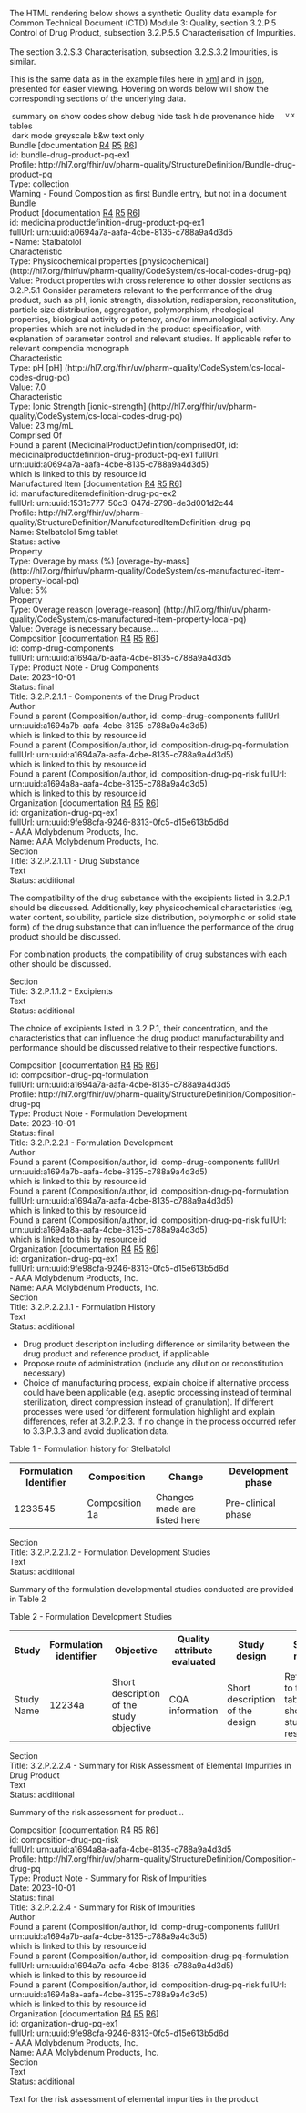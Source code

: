 The HTML rendering below shows a synthetic Quality data example for Common Technical Document (CTD) Module 3: Quality, section 3.2.P.5 Control of Drug Product, subsection 3.2.P.5.5 Characterisation of Impurities.<br/><br/>The section 3.2.S.3 Characterisation, subsection 3.2.S.3.2 Impurities, is similar.
<html>
<body>
<div class="divBody">
<p>
						This is the same data as in the example files here in <a href="Bundle-bundle-drug-product-pq-ex1.xml.html">xml</a> and in <a href="Bundle-bundle-drug-product-pq-ex1.json.html">json</a>, presented for easier viewing.
						Hovering on words below will show the corresponding sections of the underlying data.
					</p>
</div>
<div class="greyable">
<div class="controls remove"><span> </span><span class="button" onclick="toggleSummary(this)" title="summary view">summary on</span><span> </span><span class="button" onclick="toggleCodes(this)" title="details of code systems">show codes</span><span> </span><span class="button" onclick="toggleDebug(this)" title="extra technical info">show debug</span><span style="float:right; margin-right:3px;"><span class="buttonNoUnderlineHidden" onclick="toggleLowerControls(this)"><sup title="expand this"> v </sup></span><span class="buttonNoUnderline" onclick="toggleRemove(this)"><sup title="close this">x</sup></span></span><span> </span><span class="button" onclick="toggleRemoveTask(this)" title="details of tasks for changes">hide task</span><span> </span><span class="button" onclick="toggleRemoveProvenance(this)" title="details of provenance for changes">hide provenance</span><span> </span><span class="button" onclick="toggleRemoveTables(this)" title="tabular data">hide tables</span><br><span> </span><span class="button" onclick="toggleDarkMode(this)" title="darkened display">dark mode</span><span> </span><span class="button" onclick="toggleApplyGreyscale(this)" title="grey and white display">greyscale</span><span> </span><span class="button" onclick="toggleBlackAndWhite(this,false)" title="black and white display">b&amp;w</span><span> </span><span class="button" onclick="togglePlainMode(this);" title="plain text display">text only</span></div>
<div class="divBody">
<div style="position:relative" class="summaryUnit" ondblclick="summaryHandler(event)">
<div class="debugOffBorder">
<div class="bundleBorder">
<div class="debugOff">
<div class="bundle"><a class="plainLink"><span class="bold" title="Bundle (id: bundle-drug-product-pq-ex1)
Profile: http://hl7.org/fhir/uv/pharm-quality/StructureDefinition/Bundle-drug-product-pq 

<Bundle>
    <id value=&quot;bundle-drug-product-pq-ex1&quot;/>
    <meta>
        <profile value=&quot;http://hl7.org/fhir/uv/pharm-quality/StructureDefinition/Bundle-drug-product-pq&quot;/>
    </meta>
    <type value=&quot;collection&quot;/>
    <entry>
        <fullUrl value=&quot;urn:uuid:a1694a7b-aafa-4cbe-8135-c788a9a4d3d5&quot;/>
        <resource>
            <Composition>
                <id value=&quot;comp-drug-components&quot;/>
                <status value=&quot;final&quot;/>
                <type>
                    <text value=&quot;Product Note - Drug Components&quot;/>
                </type>
                <subject>
                    <reference value=&quot;MedicinalProductDefinition/medicinalproductdefinition-drug-product-pq-ex1&quot;/>
                </subject>
                <date value=&quot;2023-10-01&quot;/>
                <author>
                    <reference value=&quot;Organization/organization-drug-pq-ex1&quot;/>
                </author>
                <title value=&quot;3.2.P.2.1.1 - Components of the Drug Product&quot;/>
                <section>
                    <title value=&quot;3.2.P.2.1.1.1 - Drug Substance&quot;/>
                    <text>
                        <status value=&quot;additional&quot;/>
                        <div>
                            <p>The compatibility of the drug substance with the excipients listed in 3.2.P.1 should be discussed.
                                Additionally, key physicochemical characteristics (eg, water content, solubility, particle size
                                distribution, polymorphic or solid state form) of the drug substance that can influence the
                                performance of the drug product should be discussed.</p>
                            <p>For combination products, the compatibility of drug substances with each other should be
                                discussed.</p>
                        </div>
                    </text>
                </section>
                <section>
                    <title value=&quot;3.2.P.1.1.2 - Excipients&quot;/>
                    <text>
                        <status value=&quot;additional&quot;/>
                        <div>
                            <p>The choice of excipients listed in 3.2.P.1, their concentration, and the characteristics that can
                                influence the drug product manufacturability and performance should be discussed relative to
                                their respective functions.</p>
                        </div>
                    </text>
                </section>
            </Composition>
        </resource>
    </entry>
    <entry>
        <fullUrl value=&quot;urn:uuid:a1694a7a-aafa-4cbe-8135-c788a9a4d3d5&quot;/>
        <resource>
            <Composition>
                <id value=&quot;composition-drug-pq-formulation&quot;/>
                <meta>
                    <profile value=&quot;http://hl7.org/fhir/uv/pharm-quality/StructureDefinition/Composition-drug-pq&quot;/>
                </meta>
                <status value=&quot;final&quot;/>
                <type>
                    <text value=&quot;Product Note - Formulation Development&quot;/>
                </type>
                <subject>
                    <reference value=&quot;MedicinalProductDefinition/medicinalproductdefinition-drug-product-pq-ex1&quot;/>
                </subject>
                <date value=&quot;2023-10-01&quot;/>
                <author>
                    <reference value=&quot;Organization/organization-drug-pq-ex1&quot;/>
                </author>
                <title value=&quot;3.2.P.2.2.1 - Formulation Development&quot;/>
                <section>
                    <title value=&quot;3.2.P.2.2.1.1 - Formulation History&quot;/>
                    <text>
                        <status value=&quot;additional&quot;/>
                        <div>
                            <ul>
                                <li>Drug product description including difference or similarity between the drug product and reference product, if applicable</li>
                                <li>Propose route of administration (include any dilution or reconstitution necessary)</li>
                                <li>Choice of manufacturing process, explain choice if alternative process could have been applicable (e.g. aseptic processing instead of terminal sterilization, direct compression instead of granulation). If different processes were used for different formulation highlight and explain differences, refer at 3.2.P.2.3. If no change in the process occurred refer to 3.3.P.3.3 and avoid duplication data.</li>
                            </ul>
                            <p>Table 1 - Formulation history for Stelbatolol</p>
                            <table>
                                <tr>
                                    <th>Formulation Identifier</th>
                                    <th>Composition</th>
                                    <th>Change</th>
                                    <th>Development phase</th>
                                </tr>
                                <tr>
                                    <td>1233545</td>
                                    <td>Composition 1a</td>
                                    <td>Changes made are listed here</td>
                                    <td>Pre-clinical phase</td>
                                </tr>
                            </table>
                        </div>
                    </text>
                </section>
                <section>
                    <title value=&quot;3.2.P.2.2.1.2 - Formulation Development Studies&quot;/>
                    <text>
                        <status value=&quot;additional&quot;/>
                        <div>
                            <p>Summary of the formulation developmental studies conducted are provided in Table 2</p>
                            <p>Table 2 - Formulation Development Studies</p>
                            <table>
                                <tr>
                                    <th>Study</th>
                                    <th>Formulation identifier </th>
                                    <th>Objective</th>
                                    <th>Quality attribute evaluated</th>
                                    <th>Study design</th>
                                    <th>Study result</th>
                                </tr>
                                <tr>
                                    <td>Study Name</td>
                                    <td>12234a</td>
                                    <td>Short description of the study objective</td>
                                    <td>CQA information</td>
                                    <td>Short description of the design</td>
                                    <td>Reference to the table showing study results</td>
                                </tr>
                            </table>
                        </div>
                    </text>
                </section>
                <section>
                    <title value=&quot;3.2.P.2.2.4 - Summary for Risk Assessment of Elemental Impurities in Drug Product&quot;/>
                    <text>
                        <status value=&quot;additional&quot;/>
                        <div>
                            <p>Summary of the risk assessment for product...</p>
                        </div>
                    </text>
                </section>
            </Composition>
        </resource>
    </entry>
    <entry>
        <fullUrl value=&quot;urn:uuid:a1694a8a-aafa-4cbe-8135-c788a9a4d3d5&quot;/>
        <resource>
            <Composition>
                <id value=&quot;composition-drug-pq-risk&quot;/>
                <meta>
                    <profile value=&quot;http://hl7.org/fhir/uv/pharm-quality/StructureDefinition/Composition-drug-pq&quot;/>
                </meta>
                <status value=&quot;final&quot;/>
                <type>
                    <text value=&quot;Product Note - Summary for Risk of Impurities&quot;/>
                </type>
                <subject>
                    <reference value=&quot;MedicinalProductDefinition/medicinalproductdefinition-drug-product-pq-ex1&quot;/>
                </subject>
                <date value=&quot;2023-10-01&quot;/>
                <author>
                    <reference value=&quot;Organization/organization-drug-pq-ex1&quot;/>
                </author>
                <title value=&quot;3.2.P.2.2.4 - Summary for Risk of Impurities&quot;/>
                <section>
                    <text>
                        <status value=&quot;additional&quot;/>
                        <div>
                            <p>Text for the risk assessment of elemental impurities in the product</p>
                        </div>
                    </text>
                </section>
            </Composition>
        </resource>
    </entry>
    <!-- MedicinalProductDefinition - the main resource in any product scenario -->
    <entry>
        <fullUrl value=&quot;urn:uuid:a0694a7a-aafa-4cbe-8135-c788a9a4d3d5&quot;/>
        <resource>
            <!-- Section 1.1 - DP Identification -->
            <MedicinalProductDefinition>
                <id value=&quot;medicinalproductdefinition-drug-product-pq-ex1&quot;/>
                <comprisedOf>
                    <reference value=&quot;ManufacturedItemDefinition/manufactureditemdefinition-drug-pq-ex2&quot;/>
                </comprisedOf>
                <name>
                    <productName value=&quot;Stalbatolol&quot;/>
                </name>
                <characteristic>
                    <type>
                        <coding>
                            <system value=&quot;http://hl7.org/fhir/uv/pharm-quality/CodeSystem/cs-local-codes-drug-pq&quot;/>
                            <code value=&quot;physicochemical&quot;/>
                            <display value=&quot;Physicochemical properties&quot;/>
                        </coding>
                    </type>
                    <valueCodeableConcept>
                        <text value=&quot;Product properties with cross reference to other dossier sections as 3.2.P.5.1 Consider parameters relevant to the performance of the drug product, such as pH, ionic strength, dissolution, redispersion, reconstitution, particle size distribution, aggregation, polymorphism, rheological properties, biological activity or potency, and/or immunological activity. Any properties which are not included in the product specification, with explanation of parameter control and relevant studies. If applicable refer to relevant compendia monograph&quot;/>
                    </valueCodeableConcept>
                </characteristic>
                <characteristic>
                    <type>
                        <coding>
                            <system value=&quot;http://hl7.org/fhir/uv/pharm-quality/CodeSystem/cs-local-codes-drug-pq&quot;/>
                            <code value=&quot;pH&quot;/>
                            <display value=&quot;pH&quot;/>
                        </coding>
                    </type>
                    <valueQuantity>
                        <value value=&quot;7.0&quot;/>
                    </valueQuantity>
                </characteristic>
                <characteristic>
                    <type>
                        <coding>
                            <system value=&quot;http://hl7.org/fhir/uv/pharm-quality/CodeSystem/cs-local-codes-drug-pq&quot;/>
                            <code value=&quot;ionic-strength&quot;/>
                            <display value=&quot;Ionic Strength&quot;/>
                        </coding>
                    </type>
                    <valueQuantity>
                        <value value=&quot;23&quot;/>
                        <unit value=&quot;mg/mL&quot;/>
                    </valueQuantity>
                </characteristic>
            </MedicinalProductDefinition>
        </resource>
    </entry>
    <entry>
        <fullUrl value=&quot;urn:uuid:1531c777-50c3-047d-2798-de3d001d2c44&quot;/>
        <resource>
            <ManufacturedItemDefinition>
                <id value=&quot;manufactureditemdefinition-drug-pq-ex2&quot;/>
                <meta>
                    <profile value=&quot;http://hl7.org/fhir/uv/pharm-quality/StructureDefinition/ManufacturedItemDefinition-drug-pq&quot;/>
                </meta>
                <status value=&quot;active&quot;/>
                <name value=&quot;Stelbatolol 5mg tablet&quot;/>
                <manufacturedDoseForm>
                    <extension url=&quot;http://hl7.org/fhir/StructureDefinition/data-absent-reason&quot;>
                        <valueCode value=&quot;unsupported&quot;/>
                    </extension>
                </manufacturedDoseForm>
                <property>
                    <type>
                        <coding>
                            <system value=&quot;http://hl7.org/fhir/uv/pharm-quality/CodeSystem/cs-manufactured-item-property-local-pq&quot;/>
                            <code value=&quot;overage-by-mass&quot;/>
                            <display value=&quot;Overage by mass (%)&quot;/>
                        </coding>
                    </type>
                    <valueQuantity>
                        <value value=&quot;5&quot;/>
                        <unit value=&quot;%&quot;/>
                    </valueQuantity>
                </property>
                <!-- this and the above could also be extensions -->
                <property>
                    <type>
                        <coding>
                            <system value=&quot;http://hl7.org/fhir/uv/pharm-quality/CodeSystem/cs-manufactured-item-property-local-pq&quot;/>
                            <code value=&quot;overage-reason&quot;/>
                            <display value=&quot;Overage reason&quot;/>
                        </coding>
                    </type>
                    <valueCodeableConcept>
                        <text value=&quot;Overage is necessary because...&quot;/>
                    </valueCodeableConcept>
                </property>
            </ManufacturedItemDefinition>
        </resource>
    </entry>
    <entry>
        <fullUrl value=&quot;urn:uuid:9fe98cfa-9246-8313-0fc5-d15e613b5d6d&quot;/>
        <resource>
            <Organization>
                <id value=&quot;organization-drug-pq-ex1&quot;/>
                <name value=&quot;AAA Molybdenum Products, Inc.&quot;/>
            </Organization>
        </resource>
    </entry>" id="Bundle-bundle-drug-product-pq-ex1">Bundle</span></a><span class="debugOff"> [documentation <a target="_blank" href="http://hl7.org/fhir/R4/bundle.html#tt-uml">R4</a> <a target="_blank" href="http://hl7.org/fhir/bundle.html#tt-uml">R5</a> <a target="_blank" href="http://build.fhir.org/bundle.html#tt-uml">R6</a>]</span><div class="debugOff">id: bundle-drug-product-pq-ex1</div>
<div class="debugOff"></div>
<div class="debugOff"><span title="
<Bundle>
    <meta>
        <profile value=&quot;http://hl7.org/fhir/uv/pharm-quality/StructureDefinition/Bundle-drug-product-pq&quot;>">Profile: </span><span>http://hl7.org/fhir/uv/pharm-quality/StructureDefinition/Bundle-drug-product-pq</span></div>
<div><span title="
<Bundle>
    ...
    <type value=&quot;collection&quot;>">Type: </span><span><span>collection</span></span></div><span class="bundle">Warning - Found Composition as first Bundle entry, but not in a document Bundle</span></div>
</div>
<div>
<div ondblclick="summaryHandler(event)" class="indent mpd summaryUnit"><a class="plainLink"><span class="bold" title="MedicinalProductDefinition (id: medicinalproductdefinition-drug-product-pq-ex1)(fullUrl: urn:uuid:a0694a7a-aafa-4cbe-8135-c788a9a4d3d5)

<Bundle>
    <entry>
        <resource>
            <MedicinalProductDefinition>
                <id value=&quot;medicinalproductdefinition-drug-product-pq-ex1&quot;/>
                <comprisedOf>
                    <reference value=&quot;ManufacturedItemDefinition/manufactureditemdefinition-drug-pq-ex2&quot;/>
                </comprisedOf>
                <name>
                    <productName value=&quot;Stalbatolol&quot;/>
                </name>
                <characteristic>
                    <type>
                        <coding>
                            <system value=&quot;http://hl7.org/fhir/uv/pharm-quality/CodeSystem/cs-local-codes-drug-pq&quot;/>
                            <code value=&quot;physicochemical&quot;/>
                            <display value=&quot;Physicochemical properties&quot;/>
                        </coding>
                    </type>
                    <valueCodeableConcept>
                        <text value=&quot;Product properties with cross reference to other dossier sections as 3.2.P.5.1 Consider parameters relevant to the performance of the drug product, such as pH, ionic strength, dissolution, redispersion, reconstitution, particle size distribution, aggregation, polymorphism, rheological properties, biological activity or potency, and/or immunological activity. Any properties which are not included in the product specification, with explanation of parameter control and relevant studies. If applicable refer to relevant compendia monograph&quot;/>
                    </valueCodeableConcept>
                </characteristic>
                <characteristic>
                    <type>
                        <coding>
                            <system value=&quot;http://hl7.org/fhir/uv/pharm-quality/CodeSystem/cs-local-codes-drug-pq&quot;/>
                            <code value=&quot;pH&quot;/>
                            <display value=&quot;pH&quot;/>
                        </coding>
                    </type>
                    <valueQuantity>
                        <value value=&quot;7.0&quot;/>
                    </valueQuantity>
                </characteristic>
                <characteristic>
                    <type>
                        <coding>
                            <system value=&quot;http://hl7.org/fhir/uv/pharm-quality/CodeSystem/cs-local-codes-drug-pq&quot;/>
                            <code value=&quot;ionic-strength&quot;/>
                            <display value=&quot;Ionic Strength&quot;/>
                        </coding>
                    </type>
                    <valueQuantity>
                        <value value=&quot;23&quot;/>
                        <unit value=&quot;mg/mL&quot;/>
                    </valueQuantity>
                </characteristic>" id="MedicinalProductDefinition-medicinalproductdefinition-drug-product-pq-ex1">Product</span></a><span class="summaryHiddenOff"><span class="debugOff"> [documentation <a target="_blank" href="http://hl7.org/fhir/R4/medicinalproductdefinition.html#tt-uml">R4</a> <a target="_blank" href="http://hl7.org/fhir/medicinalproductdefinition.html#tt-uml">R5</a> <a target="_blank" href="http://build.fhir.org/medicinalproductdefinition.html#tt-uml">R6</a>]</span><div class="debugOff">id: medicinalproductdefinition-drug-product-pq-ex1</div>
<div class="debugOff"> fullUrl: urn:uuid:a0694a7a-aafa-4cbe-8135-c788a9a4d3d5</div></span><div class="summaryHiddenOff"></div><span class="summaryShowsOff"><b> - </b></span><span title="
<Bundle>
    <entry>
        <resource>
            <MedicinalProductDefinition>
                ...
                <name>
                    <productName value=&quot;Stalbatolol&quot;/>" class="bold"><span class="summaryHiddenOff">Name: </span><span>Stalbatolol</span></span><div class="summaryHiddenOff"></div>
<div class="summaryHiddenOff">
<div class="summaryHiddenOff">
<div class="indent mpdl2"><span title="
<Bundle>
    <entry>
        <resource>
            <MedicinalProductDefinition>
                ...
                <characteristic>
                    <type>
                        <coding>
                            <system value=&quot;http://hl7.org/fhir/uv/pharm-quality/CodeSystem/cs-local-codes-drug-pq&quot;/>
                            <code value=&quot;physicochemical&quot;/>
                            <display value=&quot;Physicochemical properties&quot;/>
                        </coding>
                    </type>
                    <valueCodeableConcept>
                        <text value=&quot;Product properties with cross reference to other dossier sections as 3.2.P.5.1 Consider parameters relevant to the performance of the drug product, such as pH, ionic strength, dissolution, redispersion, reconstitution, particle size distribution, aggregation, polymorphism, rheological properties, biological activity or potency, and/or immunological activity. Any properties which are not included in the product specification, with explanation of parameter control and relevant studies. If applicable refer to relevant compendia monograph&quot;/>
                    </valueCodeableConcept>">Characteristic</span><div><span title="
<Bundle>
    <entry>
        <resource>
            <MedicinalProductDefinition>
                <characteristic>
                    <type>
                        <coding>
                            <system value=&quot;http://hl7.org/fhir/uv/pharm-quality/CodeSystem/cs-local-codes-drug-pq&quot;/>
                            <code value=&quot;physicochemical&quot;/>
                            <display value=&quot;Physicochemical properties&quot;/>
                        </coding>">Type: <span title="
<Bundle>
    <entry>
        <resource>
            <MedicinalProductDefinition>
                <characteristic>
                    <type>
                        <coding>
                            <system value=&quot;http://hl7.org/fhir/uv/pharm-quality/CodeSystem/cs-local-codes-drug-pq&quot;/>
                            <code value=&quot;physicochemical&quot;/>
                            <display value=&quot;Physicochemical properties&quot;/>">Physicochemical properties<span class="greyOff"> [physicochemical]</span><span class="greyOff"> (http://hl7.org/fhir/uv/pharm-quality/CodeSystem/cs-local-codes-drug-pq)</span></span></span></div>
<div><span title="
<Bundle>
    <entry>
        <resource>
            <MedicinalProductDefinition>
                <characteristic>
                    ...
                    <valueCodeableConcept>
                        <text value=&quot;Product properties with cross reference to other dossier sections as 3.2.P.5.1 Consider parameters relevant to the performance of the drug product, such as pH, ionic strength, dissolution, redispersion, reconstitution, particle size distribution, aggregation, polymorphism, rheological properties, biological activity or potency, and/or immunological activity. Any properties which are not included in the product specification, with explanation of parameter control and relevant studies. If applicable refer to relevant compendia monograph&quot;/>">Value: <span style="white-space:normal;">Product properties with cross reference to other dossier sections as 3.2.P.5.1 Consider parameters relevant to the performance of the drug product, such as pH, ionic strength, dissolution, redispersion, reconstitution, particle size distribution, aggregation, polymorphism, rheological properties, biological activity or potency, and/or immunological activity. Any properties which are not included in the product specification, with explanation of parameter control and relevant studies. If applicable refer to relevant compendia monograph</span></span></div>
</div>
</div>
<div class="summaryHiddenOff">
<div class="indent mpdl2"><span title="
<Bundle>
    <entry>
        <resource>
            <MedicinalProductDefinition>
                ...
                <characteristic>
                    <type>
                        <coding>
                            <system value=&quot;http://hl7.org/fhir/uv/pharm-quality/CodeSystem/cs-local-codes-drug-pq&quot;/>
                            <code value=&quot;pH&quot;/>
                            <display value=&quot;pH&quot;/>
                        </coding>
                    </type>
                    <valueQuantity>
                        <value value=&quot;7.0&quot;/>
                    </valueQuantity>">Characteristic</span><div><span title="
<Bundle>
    <entry>
        <resource>
            <MedicinalProductDefinition>
                <characteristic>
                    <type>
                        <coding>
                            <system value=&quot;http://hl7.org/fhir/uv/pharm-quality/CodeSystem/cs-local-codes-drug-pq&quot;/>
                            <code value=&quot;pH&quot;/>
                            <display value=&quot;pH&quot;/>
                        </coding>">Type: <span title="
<Bundle>
    <entry>
        <resource>
            <MedicinalProductDefinition>
                <characteristic>
                    <type>
                        <coding>
                            <system value=&quot;http://hl7.org/fhir/uv/pharm-quality/CodeSystem/cs-local-codes-drug-pq&quot;/>
                            <code value=&quot;pH&quot;/>
                            <display value=&quot;pH&quot;/>">pH<span class="greyOff"> [pH]</span><span class="greyOff"> (http://hl7.org/fhir/uv/pharm-quality/CodeSystem/cs-local-codes-drug-pq)</span></span></span></div>
<div><span title="
<Bundle>
    <entry>
        <resource>
            <MedicinalProductDefinition>
                <characteristic>
                    ...
                    <valueQuantity>
                        <value value=&quot;7.0&quot;/>">Value: <span title="
<Bundle>
    <entry>
        <resource>
            <MedicinalProductDefinition>
                <characteristic>
                    ...
                    <valueQuantity>
                        <value value=&quot;7.0&quot;/>">7.0</span></span></div>
</div>
</div>
<div class="summaryHiddenOff">
<div class="indent mpdl2"><span title="
<Bundle>
    <entry>
        <resource>
            <MedicinalProductDefinition>
                ...
                <characteristic>
                    <type>
                        <coding>
                            <system value=&quot;http://hl7.org/fhir/uv/pharm-quality/CodeSystem/cs-local-codes-drug-pq&quot;/>
                            <code value=&quot;ionic-strength&quot;/>
                            <display value=&quot;Ionic Strength&quot;/>
                        </coding>
                    </type>
                    <valueQuantity>
                        <value value=&quot;23&quot;/>
                        <unit value=&quot;mg/mL&quot;/>
                    </valueQuantity>">Characteristic</span><div><span title="
<Bundle>
    <entry>
        <resource>
            <MedicinalProductDefinition>
                <characteristic>
                    <type>
                        <coding>
                            <system value=&quot;http://hl7.org/fhir/uv/pharm-quality/CodeSystem/cs-local-codes-drug-pq&quot;/>
                            <code value=&quot;ionic-strength&quot;/>
                            <display value=&quot;Ionic Strength&quot;/>
                        </coding>">Type: <span title="
<Bundle>
    <entry>
        <resource>
            <MedicinalProductDefinition>
                <characteristic>
                    <type>
                        <coding>
                            <system value=&quot;http://hl7.org/fhir/uv/pharm-quality/CodeSystem/cs-local-codes-drug-pq&quot;/>
                            <code value=&quot;ionic-strength&quot;/>
                            <display value=&quot;Ionic Strength&quot;/>">Ionic Strength<span class="greyOff"> [ionic-strength]</span><span class="greyOff"> (http://hl7.org/fhir/uv/pharm-quality/CodeSystem/cs-local-codes-drug-pq)</span></span></span></div>
<div><span title="
<Bundle>
    <entry>
        <resource>
            <MedicinalProductDefinition>
                <characteristic>
                    ...
                    <valueQuantity>
                        <value value=&quot;23&quot;/>
                        <unit value=&quot;mg/mL&quot;/>">Value: <span title="
<Bundle>
    <entry>
        <resource>
            <MedicinalProductDefinition>
                <characteristic>
                    ...
                    <valueQuantity>
                        <value value=&quot;23&quot;/>
                        <unit value=&quot;mg/mL&quot;/>">23 mg/mL</span></span></div>
</div>
</div>
</div>
<div class="summaryHiddenOff"></div>
<div class="indent mpdl2"><span title="
<Bundle>
    <entry>
        <resource>
            <MedicinalProductDefinition>
                ...
                <comprisedOf>
                    <reference value=&quot;ManufacturedItemDefinition/manufactureditemdefinition-drug-pq-ex2&quot;/>">Comprised Of</span><div class="indent man summaryUnit" ondblclick="summaryHandler(event)"><div class="debugOff"><span>Found a parent (MedicinalProductDefinition/comprisedOf, id: medicinalproductdefinition-drug-product-pq-ex1 fullUrl: urn:uuid:a0694a7a-aafa-4cbe-8135-c788a9a4d3d5)<br>which is linked to this by resource.id</span></div><a class="plainLink"><span class="bold" title="ManufacturedItemDefinition (id: manufactureditemdefinition-drug-pq-ex2)(fullUrl: urn:uuid:1531c777-50c3-047d-2798-de3d001d2c44)
Profile: http://hl7.org/fhir/uv/pharm-quality/StructureDefinition/ManufacturedItemDefinition-drug-pq 

<Bundle>
    <entry>
        <resource>
            <ManufacturedItemDefinition>
                <id value=&quot;manufactureditemdefinition-drug-pq-ex2&quot;/>
                <meta>
                    <profile value=&quot;http://hl7.org/fhir/uv/pharm-quality/StructureDefinition/ManufacturedItemDefinition-drug-pq&quot;/>
                </meta>
                <status value=&quot;active&quot;/>
                <name value=&quot;Stelbatolol 5mg tablet&quot;/>
                <manufacturedDoseForm>
                    <extension url=&quot;http://hl7.org/fhir/StructureDefinition/data-absent-reason&quot;>
                        <valueCode value=&quot;unsupported&quot;/>
                    </extension>
                </manufacturedDoseForm>
                <property>
                    <type>
                        <coding>
                            <system value=&quot;http://hl7.org/fhir/uv/pharm-quality/CodeSystem/cs-manufactured-item-property-local-pq&quot;/>
                            <code value=&quot;overage-by-mass&quot;/>
                            <display value=&quot;Overage by mass (%)&quot;/>
                        </coding>
                    </type>
                    <valueQuantity>
                        <value value=&quot;5&quot;/>
                        <unit value=&quot;%&quot;/>
                    </valueQuantity>
                </property>
                <!-- this and the above could also be extensions -->
                <property>
                    <type>
                        <coding>
                            <system value=&quot;http://hl7.org/fhir/uv/pharm-quality/CodeSystem/cs-manufactured-item-property-local-pq&quot;/>
                            <code value=&quot;overage-reason&quot;/>
                            <display value=&quot;Overage reason&quot;/>
                        </coding>
                    </type>
                    <valueCodeableConcept>
                        <text value=&quot;Overage is necessary because...&quot;/>
                    </valueCodeableConcept>
                </property>" id="ManufacturedItemDefinition-manufactureditemdefinition-drug-pq-ex2">Manufactured Item</span></a><span class="debugOff"> [documentation <a target="_blank" href="http://hl7.org/fhir/R4/manufactureditemdefinition.html#tt-uml">R4</a> <a target="_blank" href="http://hl7.org/fhir/manufactureditemdefinition.html#tt-uml">R5</a> <a target="_blank" href="http://build.fhir.org/manufactureditemdefinition.html#tt-uml">R6</a>]</span><div class="debugOff">id: manufactureditemdefinition-drug-pq-ex2</div><div class="debugOff"> fullUrl: urn:uuid:1531c777-50c3-047d-2798-de3d001d2c44</div><div class="debugOff"></div><div class="debugOff"><span title="
<Bundle>
    <entry>
        <resource>
            <ManufacturedItemDefinition>
                <meta>
                    <profile value=&quot;http://hl7.org/fhir/uv/pharm-quality/StructureDefinition/ManufacturedItemDefinition-drug-pq&quot;>">Profile: </span><span>http://hl7.org/fhir/uv/pharm-quality/StructureDefinition/ManufacturedItemDefinition-drug-pq</span></div><span class="summaryShowsOff"></span><div><span title="
<Bundle>
    <entry>
        <resource>
            <ManufacturedItemDefinition>
                ...
                <name value=&quot;Stelbatolol 5mg tablet&quot;>">Name: </span><span>Stelbatolol 5mg tablet</span></div><div class="summaryHiddenOff"><div class="debugOff"><span title="
<Bundle>
    <entry>
        <resource>
            <ManufacturedItemDefinition>
                ...
                <status value=&quot;active&quot;>">Status: </span><span>active</span></div><div class="summaryHiddenOff"><div class="indent manl2"><span title="
<Bundle>
    <entry>
        <resource>
            <ManufacturedItemDefinition>
                ...
                <property>
                    <type>
                        <coding>
                            <system value=&quot;http://hl7.org/fhir/uv/pharm-quality/CodeSystem/cs-manufactured-item-property-local-pq&quot;/>
                            <code value=&quot;overage-by-mass&quot;/>
                            <display value=&quot;Overage by mass (%)&quot;/>
                        </coding>
                    </type>
                    <valueQuantity>
                        <value value=&quot;5&quot;/>
                        <unit value=&quot;%&quot;/>
                    </valueQuantity>">Property</span><div><span title="
<Bundle>
    <entry>
        <resource>
            <ManufacturedItemDefinition>
                <property>
                    <type>
                        <coding>
                            <system value=&quot;http://hl7.org/fhir/uv/pharm-quality/CodeSystem/cs-manufactured-item-property-local-pq&quot;/>
                            <code value=&quot;overage-by-mass&quot;/>
                            <display value=&quot;Overage by mass (%)&quot;/>
                        </coding>">Type: <span title="
<Bundle>
    <entry>
        <resource>
            <ManufacturedItemDefinition>
                <property>
                    <type>
                        <coding>
                            <system value=&quot;http://hl7.org/fhir/uv/pharm-quality/CodeSystem/cs-manufactured-item-property-local-pq&quot;/>
                            <code value=&quot;overage-by-mass&quot;/>
                            <display value=&quot;Overage by mass (%)&quot;/>">Overage by mass (%)<span class="greyOff"> [overage-by-mass]</span><span class="greyOff"> (http://hl7.org/fhir/uv/pharm-quality/CodeSystem/cs-manufactured-item-property-local-pq)</span></span></span></div><div><span title="
<Bundle>
    <entry>
        <resource>
            <ManufacturedItemDefinition>
                <property>
                    ...
                    <valueQuantity>
                        <value value=&quot;5&quot;/>
                        <unit value=&quot;%&quot;/>">Value: <span title="
<Bundle>
    <entry>
        <resource>
            <ManufacturedItemDefinition>
                <property>
                    ...
                    <valueQuantity>
                        <value value=&quot;5&quot;/>
                        <unit value=&quot;%&quot;/>">5%</span></span></div></div></div><div class="summaryHiddenOff"><div class="indent manl2"><span title="
<Bundle>
    <entry>
        <resource>
            <ManufacturedItemDefinition>
                ...
                <property>
                    <type>
                        <coding>
                            <system value=&quot;http://hl7.org/fhir/uv/pharm-quality/CodeSystem/cs-manufactured-item-property-local-pq&quot;/>
                            <code value=&quot;overage-reason&quot;/>
                            <display value=&quot;Overage reason&quot;/>
                        </coding>
                    </type>
                    <valueCodeableConcept>
                        <text value=&quot;Overage is necessary because...&quot;/>
                    </valueCodeableConcept>">Property</span><div><span title="
<Bundle>
    <entry>
        <resource>
            <ManufacturedItemDefinition>
                <property>
                    <type>
                        <coding>
                            <system value=&quot;http://hl7.org/fhir/uv/pharm-quality/CodeSystem/cs-manufactured-item-property-local-pq&quot;/>
                            <code value=&quot;overage-reason&quot;/>
                            <display value=&quot;Overage reason&quot;/>
                        </coding>">Type: <span title="
<Bundle>
    <entry>
        <resource>
            <ManufacturedItemDefinition>
                <property>
                    <type>
                        <coding>
                            <system value=&quot;http://hl7.org/fhir/uv/pharm-quality/CodeSystem/cs-manufactured-item-property-local-pq&quot;/>
                            <code value=&quot;overage-reason&quot;/>
                            <display value=&quot;Overage reason&quot;/>">Overage reason<span class="greyOff"> [overage-reason]</span><span class="greyOff"> (http://hl7.org/fhir/uv/pharm-quality/CodeSystem/cs-manufactured-item-property-local-pq)</span></span></span></div><div><span title="
<Bundle>
    <entry>
        <resource>
            <ManufacturedItemDefinition>
                <property>
                    ...
                    <valueCodeableConcept>
                        <text value=&quot;Overage is necessary because...&quot;/>">Value: <span style="white-space:normal;">Overage is necessary because...</span></span></div></div></div></div></div>
</div>
<div class="summaryHiddenOff"></div>
<div class="indent comp summaryUnit" ondblclick="summaryHandler(event)"><a class="plainLink"><span class="bold" title="Composition (id: comp-drug-components)(fullUrl: urn:uuid:a1694a7b-aafa-4cbe-8135-c788a9a4d3d5)

<Bundle>
    <entry>
        <resource>
            <Composition>
                <id value=&quot;comp-drug-components&quot;/>
                <status value=&quot;final&quot;/>
                <type>
                    <text value=&quot;Product Note - Drug Components&quot;/>
                </type>
                <subject>
                    <reference value=&quot;MedicinalProductDefinition/medicinalproductdefinition-drug-product-pq-ex1&quot;/>
                </subject>
                <date value=&quot;2023-10-01&quot;/>
                <author>
                    <reference value=&quot;Organization/organization-drug-pq-ex1&quot;/>
                </author>
                <title value=&quot;3.2.P.2.1.1 - Components of the Drug Product&quot;/>
                <section>
                    <title value=&quot;3.2.P.2.1.1.1 - Drug Substance&quot;/>
                    <text>
                        <status value=&quot;additional&quot;/>
                        <div>
                            <p>The compatibility of the drug substance with the excipients listed in 3.2.P.1 should be discussed.
                                Additionally, key physicochemical characteristics (eg, water content, solubility, particle size
                                distribution, polymorphic or solid state form) of the drug substance that can influence the
                                performance of the drug product should be discussed.</p>
                            <p>For combination products, the compatibility of drug substances with each other should be
                                discussed.</p>
                        </div>
                    </text>
                </section>
                <section>
                    <title value=&quot;3.2.P.1.1.2 - Excipients&quot;/>
                    <text>
                        <status value=&quot;additional&quot;/>
                        <div>
                            <p>The choice of excipients listed in 3.2.P.1, their concentration, and the characteristics that can
                                influence the drug product manufacturability and performance should be discussed relative to
                                their respective functions.</p>
                        </div>
                    </text>
                </section>" id="Composition-comp-drug-components">Composition</span></a><span class="debugOff"> [documentation <a target="_blank" href="http://hl7.org/fhir/R4/composition.html#tt-uml">R4</a> <a target="_blank" href="http://hl7.org/fhir/composition.html#tt-uml">R5</a> <a target="_blank" href="http://build.fhir.org/composition.html#tt-uml">R6</a>]</span><div class="debugOff">id: comp-drug-components</div>
<div class="debugOff"> fullUrl: urn:uuid:a1694a7b-aafa-4cbe-8135-c788a9a4d3d5</div>
<div><span title="
<Bundle>
    <entry>
        <resource>
            <Composition>
                ...
                <type>
                    <text value=&quot;Product Note - Drug Components&quot;/>">Type: </span><span style="white-space:normal;">Product Note - Drug Components</span></div>
<div class="summaryHiddenOff">
<div><span title="
<Bundle>
    <entry>
        <resource>
            <Composition>
                ...
                <date value=&quot;2023-10-01&quot;>">Date: </span><span title="
<Bundle>
    <entry>
        <resource>
            <Composition>
                ...
                <date value=&quot;2023-10-01&quot;>">2023-10-01</span></div>
<div><span title="
<Bundle>
    <entry>
        <resource>
            <Composition>
                ...
                <status value=&quot;final&quot;>">Status: </span><span>final</span></div>
</div>
<div><span title="
<Bundle>
    <entry>
        <resource>
            <Composition>
                ...
                <title value=&quot;3.2.P.2.1.1 - Components of the Drug Product&quot;>">Title: </span><span>3.2.P.2.1.1 - Components of the Drug Product</span></div>
<div class="indent compl2 summaryUnit"><span title="
<Bundle>
    <entry>
        <resource>
            <Composition>
                ...
                <author>
                    <reference value=&quot;Organization/organization-drug-pq-ex1&quot;/>">Author</span><div class="indent org summaryUnit" ondblclick="summaryHandler(event)"><div class="debugOff"><span>Found a parent (Composition/author, id: comp-drug-components fullUrl: urn:uuid:a1694a7b-aafa-4cbe-8135-c788a9a4d3d5)<br>which is linked to this by resource.id</span></div><div class="debugOff"><span>Found a parent (Composition/author, id: composition-drug-pq-formulation fullUrl: urn:uuid:a1694a7a-aafa-4cbe-8135-c788a9a4d3d5)<br>which is linked to this by resource.id</span></div><div class="debugOff"><span>Found a parent (Composition/author, id: composition-drug-pq-risk fullUrl: urn:uuid:a1694a8a-aafa-4cbe-8135-c788a9a4d3d5)<br>which is linked to this by resource.id</span></div><a class="plainLink"><span class="bold" title="Organization (id: organization-drug-pq-ex1)(fullUrl: urn:uuid:9fe98cfa-9246-8313-0fc5-d15e613b5d6d)

<Bundle>
    <entry>
        <resource>
            <Organization>
                <id value=&quot;organization-drug-pq-ex1&quot;/>
                <name value=&quot;AAA Molybdenum Products, Inc.&quot;/>" id="Organization-organization-drug-pq-ex1">Organization</span></a><span class="debugOff"> [documentation <a target="_blank" href="http://hl7.org/fhir/R4/organization.html#tt-uml">R4</a> <a target="_blank" href="http://hl7.org/fhir/organization.html#tt-uml">R5</a> <a target="_blank" href="http://build.fhir.org/organization.html#tt-uml">R6</a>]</span><div class="debugOff">id: organization-drug-pq-ex1</div><div class="debugOff"> fullUrl: urn:uuid:9fe98cfa-9246-8313-0fc5-d15e613b5d6d</div><span class="summaryShowsOff"> - AAA Molybdenum Products, Inc.</span><div class="summaryHiddenOff"></div><div class="summaryHiddenOff"><div><span title="
<Bundle>
    <entry>
        <resource>
            <Organization>
                ...
                <name value=&quot;AAA Molybdenum Products, Inc.&quot;>">Name: </span><span>AAA Molybdenum Products, Inc.</span></div></div></div>
</div>
<div class="indent compl2"><span title="
<Bundle>
    <entry>
        <resource>
            <Composition>
                ...
                <section>
                    <title value=&quot;3.2.P.2.1.1.1 - Drug Substance&quot;/>
                    <text>
                        <status value=&quot;additional&quot;/>
                        <div>
                            <p>The compatibility of the drug substance with the excipients listed in 3.2.P.1 should be discussed.
                                Additionally, key physicochemical characteristics (eg, water content, solubility, particle size
                                distribution, polymorphic or solid state form) of the drug substance that can influence the
                                performance of the drug product should be discussed.</p>
                            <p>For combination products, the compatibility of drug substances with each other should be
                                discussed.</p>
                        </div>
                    </text>" id="urn:uuid:a1694a7b-aafa-4cbe-8135-c788a9a4d3d5">Section</span><div><span title="
<Bundle>
    <entry>
        <resource>
            <Composition>
                <section>
                    <title value=&quot;3.2.P.2.1.1.1 - Drug Substance&quot;>">Title: </span><span>3.2.P.2.1.1.1 - Drug Substance</span></div>
<div class="summaryHiddenOff">
<div class="indent compText"><span title="
<Bundle>
    <entry>
        <resource>
            <Composition>
                <section>
                    ...
                    <text>
                        <status value=&quot;additional&quot;/>
                        <div>
                            <p>The compatibility of the drug substance with the excipients listed in 3.2.P.1 should be discussed.
                                Additionally, key physicochemical characteristics (eg, water content, solubility, particle size
                                distribution, polymorphic or solid state form) of the drug substance that can influence the
                                performance of the drug product should be discussed.</p>
                            <p>For combination products, the compatibility of drug substances with each other should be
                                discussed.</p>
                        </div>" id="urn:uuid:a1694a7b-aafa-4cbe-8135-c788a9a4d3d5">Text</span><div><span title="
<Bundle>
    <entry>
        <resource>
            <Composition>
                <section>
                    <text>
                        <status value=&quot;additional&quot;>">Status: </span><span>additional</span></div>
<div class="indent compText" title="
                            <p>The compatibility of the drug substance with the excipients listed in 3.2.P.1 should be discussed.
                                Additionally, key physicochemical characteristics (eg, water content, solubility, particle size
                                distribution, polymorphic or solid state form) of the drug substance that can influence the
                                performance of the drug product should be discussed.</p>
                            <p>For combination products, the compatibility of drug substances with each other should be
                                discussed.</p>">
<div xmlns="http://www.w3.org/1999/xhtml">
<p>The compatibility of the drug substance with the excipients listed in 3.2.P.1 should be discussed.
                                Additionally, key physicochemical characteristics (eg, water content, solubility, particle size
                                distribution, polymorphic or solid state form) of the drug substance that can influence the
                                performance of the drug product should be discussed.</p>
<p>For combination products, the compatibility of drug substances with each other should be
                                discussed.</p>
</div>
</div>
</div>
</div>
</div>
<div class="indent compl2"><span title="
<Bundle>
    <entry>
        <resource>
            <Composition>
                ...
                <section>
                    <title value=&quot;3.2.P.1.1.2 - Excipients&quot;/>
                    <text>
                        <status value=&quot;additional&quot;/>
                        <div>
                            <p>The choice of excipients listed in 3.2.P.1, their concentration, and the characteristics that can
                                influence the drug product manufacturability and performance should be discussed relative to
                                their respective functions.</p>
                        </div>
                    </text>" id="urn:uuid:a1694a7b-aafa-4cbe-8135-c788a9a4d3d5">Section</span><div><span title="
<Bundle>
    <entry>
        <resource>
            <Composition>
                <section>
                    <title value=&quot;3.2.P.1.1.2 - Excipients&quot;>">Title: </span><span>3.2.P.1.1.2 - Excipients</span></div>
<div class="summaryHiddenOff">
<div class="indent compText"><span title="
<Bundle>
    <entry>
        <resource>
            <Composition>
                <section>
                    ...
                    <text>
                        <status value=&quot;additional&quot;/>
                        <div>
                            <p>The choice of excipients listed in 3.2.P.1, their concentration, and the characteristics that can
                                influence the drug product manufacturability and performance should be discussed relative to
                                their respective functions.</p>
                        </div>" id="urn:uuid:a1694a7b-aafa-4cbe-8135-c788a9a4d3d5">Text</span><div><span title="
<Bundle>
    <entry>
        <resource>
            <Composition>
                <section>
                    <text>
                        <status value=&quot;additional&quot;>">Status: </span><span>additional</span></div>
<div class="indent compText" title="
                            <p>The choice of excipients listed in 3.2.P.1, their concentration, and the characteristics that can
                                influence the drug product manufacturability and performance should be discussed relative to
                                their respective functions.</p>">
<div xmlns="http://www.w3.org/1999/xhtml">
<p>The choice of excipients listed in 3.2.P.1, their concentration, and the characteristics that can
                                influence the drug product manufacturability and performance should be discussed relative to
                                their respective functions.</p>
</div>
</div>
</div>
</div>
</div>
</div>
<div class="indent comp summaryUnit" ondblclick="summaryHandler(event)"><a class="plainLink"><span class="bold" title="Composition (id: composition-drug-pq-formulation)(fullUrl: urn:uuid:a1694a7a-aafa-4cbe-8135-c788a9a4d3d5)
Profile: http://hl7.org/fhir/uv/pharm-quality/StructureDefinition/Composition-drug-pq 

<Bundle>
    <entry>
        <resource>
            <Composition>
                <id value=&quot;composition-drug-pq-formulation&quot;/>
                <meta>
                    <profile value=&quot;http://hl7.org/fhir/uv/pharm-quality/StructureDefinition/Composition-drug-pq&quot;/>
                </meta>
                <status value=&quot;final&quot;/>
                <type>
                    <text value=&quot;Product Note - Formulation Development&quot;/>
                </type>
                <subject>
                    <reference value=&quot;MedicinalProductDefinition/medicinalproductdefinition-drug-product-pq-ex1&quot;/>
                </subject>
                <date value=&quot;2023-10-01&quot;/>
                <author>
                    <reference value=&quot;Organization/organization-drug-pq-ex1&quot;/>
                </author>
                <title value=&quot;3.2.P.2.2.1 - Formulation Development&quot;/>
                <section>
                    <title value=&quot;3.2.P.2.2.1.1 - Formulation History&quot;/>
                    <text>
                        <status value=&quot;additional&quot;/>
                        <div>
                            <ul>
                                <li>Drug product description including difference or similarity between the drug product and reference product, if applicable</li>
                                <li>Propose route of administration (include any dilution or reconstitution necessary)</li>
                                <li>Choice of manufacturing process, explain choice if alternative process could have been applicable (e.g. aseptic processing instead of terminal sterilization, direct compression instead of granulation). If different processes were used for different formulation highlight and explain differences, refer at 3.2.P.2.3. If no change in the process occurred refer to 3.3.P.3.3 and avoid duplication data.</li>
                            </ul>
                            <p>Table 1 - Formulation history for Stelbatolol</p>
                            <table>
                                <tr>
                                    <th>Formulation Identifier</th>
                                    <th>Composition</th>
                                    <th>Change</th>
                                    <th>Development phase</th>
                                </tr>
                                <tr>
                                    <td>1233545</td>
                                    <td>Composition 1a</td>
                                    <td>Changes made are listed here</td>
                                    <td>Pre-clinical phase</td>
                                </tr>
                            </table>
                        </div>
                    </text>
                </section>
                <section>
                    <title value=&quot;3.2.P.2.2.1.2 - Formulation Development Studies&quot;/>
                    <text>
                        <status value=&quot;additional&quot;/>
                        <div>
                            <p>Summary of the formulation developmental studies conducted are provided in Table 2</p>
                            <p>Table 2 - Formulation Development Studies</p>
                            <table>
                                <tr>
                                    <th>Study</th>
                                    <th>Formulation identifier </th>
                                    <th>Objective</th>
                                    <th>Quality attribute evaluated</th>
                                    <th>Study design</th>
                                    <th>Study result</th>
                                </tr>
                                <tr>
                                    <td>Study Name</td>
                                    <td>12234a</td>
                                    <td>Short description of the study objective</td>
                                    <td>CQA information</td>
                                    <td>Short description of the design</td>
                                    <td>Reference to the table showing study results</td>
                                </tr>
                            </table>
                        </div>
                    </text>
                </section>
                <section>
                    <title value=&quot;3.2.P.2.2.4 - Summary for Risk Assessment of Elemental Impurities in Drug Product&quot;/>
                    <text>
                        <status value=&quot;additional&quot;/>
                        <div>
                            <p>Summary of the risk assessment for product...</p>
                        </div>
                    </text>
                </section>" id="Composition-composition-drug-pq-formulation">Composition</span></a><span class="debugOff"> [documentation <a target="_blank" href="http://hl7.org/fhir/R4/composition.html#tt-uml">R4</a> <a target="_blank" href="http://hl7.org/fhir/composition.html#tt-uml">R5</a> <a target="_blank" href="http://build.fhir.org/composition.html#tt-uml">R6</a>]</span><div class="debugOff">id: composition-drug-pq-formulation</div>
<div class="debugOff"> fullUrl: urn:uuid:a1694a7a-aafa-4cbe-8135-c788a9a4d3d5</div>
<div class="debugOff"></div>
<div class="debugOff"><span title="
<Bundle>
    <entry>
        <resource>
            <Composition>
                <meta>
                    <profile value=&quot;http://hl7.org/fhir/uv/pharm-quality/StructureDefinition/Composition-drug-pq&quot;>">Profile: </span><span>http://hl7.org/fhir/uv/pharm-quality/StructureDefinition/Composition-drug-pq</span></div>
<div><span title="
<Bundle>
    <entry>
        <resource>
            <Composition>
                ...
                <type>
                    <text value=&quot;Product Note - Formulation Development&quot;/>">Type: </span><span style="white-space:normal;">Product Note - Formulation Development</span></div>
<div class="summaryHiddenOff">
<div><span title="
<Bundle>
    <entry>
        <resource>
            <Composition>
                ...
                <date value=&quot;2023-10-01&quot;>">Date: </span><span title="
<Bundle>
    <entry>
        <resource>
            <Composition>
                ...
                <date value=&quot;2023-10-01&quot;>">2023-10-01</span></div>
<div><span title="
<Bundle>
    <entry>
        <resource>
            <Composition>
                ...
                <status value=&quot;final&quot;>">Status: </span><span>final</span></div>
</div>
<div><span title="
<Bundle>
    <entry>
        <resource>
            <Composition>
                ...
                <title value=&quot;3.2.P.2.2.1 - Formulation Development&quot;>">Title: </span><span>3.2.P.2.2.1 - Formulation Development</span></div>
<div class="indent compl2 summaryUnit"><span title="
<Bundle>
    <entry>
        <resource>
            <Composition>
                ...
                <author>
                    <reference value=&quot;Organization/organization-drug-pq-ex1&quot;/>">Author</span><div class="indent org summaryUnit" ondblclick="summaryHandler(event)"><div class="debugOff"><span>Found a parent (Composition/author, id: comp-drug-components fullUrl: urn:uuid:a1694a7b-aafa-4cbe-8135-c788a9a4d3d5)<br>which is linked to this by resource.id</span></div><div class="debugOff"><span>Found a parent (Composition/author, id: composition-drug-pq-formulation fullUrl: urn:uuid:a1694a7a-aafa-4cbe-8135-c788a9a4d3d5)<br>which is linked to this by resource.id</span></div><div class="debugOff"><span>Found a parent (Composition/author, id: composition-drug-pq-risk fullUrl: urn:uuid:a1694a8a-aafa-4cbe-8135-c788a9a4d3d5)<br>which is linked to this by resource.id</span></div><a class="plainLink"><span class="bold" title="Organization (id: organization-drug-pq-ex1)(fullUrl: urn:uuid:9fe98cfa-9246-8313-0fc5-d15e613b5d6d)

<Bundle>
    <entry>
        <resource>
            <Organization>
                <id value=&quot;organization-drug-pq-ex1&quot;/>
                <name value=&quot;AAA Molybdenum Products, Inc.&quot;/>" id="Organization-organization-drug-pq-ex1">Organization</span></a><span class="debugOff"> [documentation <a target="_blank" href="http://hl7.org/fhir/R4/organization.html#tt-uml">R4</a> <a target="_blank" href="http://hl7.org/fhir/organization.html#tt-uml">R5</a> <a target="_blank" href="http://build.fhir.org/organization.html#tt-uml">R6</a>]</span><div class="debugOff">id: organization-drug-pq-ex1</div><div class="debugOff"> fullUrl: urn:uuid:9fe98cfa-9246-8313-0fc5-d15e613b5d6d</div><span class="summaryShowsOff"> - AAA Molybdenum Products, Inc.</span><div class="summaryHiddenOff"></div><div class="summaryHiddenOff"><div><span title="
<Bundle>
    <entry>
        <resource>
            <Organization>
                ...
                <name value=&quot;AAA Molybdenum Products, Inc.&quot;>">Name: </span><span>AAA Molybdenum Products, Inc.</span></div></div></div>
</div>
<div class="indent compl2"><span title="
<Bundle>
    <entry>
        <resource>
            <Composition>
                ...
                <section>
                    <title value=&quot;3.2.P.2.2.1.1 - Formulation History&quot;/>
                    <text>
                        <status value=&quot;additional&quot;/>
                        <div>
                            <ul>
                                <li>Drug product description including difference or similarity between the drug product and reference product, if applicable</li>
                                <li>Propose route of administration (include any dilution or reconstitution necessary)</li>
                                <li>Choice of manufacturing process, explain choice if alternative process could have been applicable (e.g. aseptic processing instead of terminal sterilization, direct compression instead of granulation). If different processes were used for different formulation highlight and explain differences, refer at 3.2.P.2.3. If no change in the process occurred refer to 3.3.P.3.3 and avoid duplication data.</li>
                            </ul>
                            <p>Table 1 - Formulation history for Stelbatolol</p>
                            <table>
                                <tr>
                                    <th>Formulation Identifier</th>
                                    <th>Composition</th>
                                    <th>Change</th>
                                    <th>Development phase</th>
                                </tr>
                                <tr>
                                    <td>1233545</td>
                                    <td>Composition 1a</td>
                                    <td>Changes made are listed here</td>
                                    <td>Pre-clinical phase</td>
                                </tr>
                            </table>
                        </div>
                    </text>" id="urn:uuid:a1694a7a-aafa-4cbe-8135-c788a9a4d3d5">Section</span><div><span title="
<Bundle>
    <entry>
        <resource>
            <Composition>
                <section>
                    <title value=&quot;3.2.P.2.2.1.1 - Formulation History&quot;>">Title: </span><span>3.2.P.2.2.1.1 - Formulation History</span></div>
<div class="summaryHiddenOff">
<div class="indent compText"><span title="
<Bundle>
    <entry>
        <resource>
            <Composition>
                <section>
                    ...
                    <text>
                        <status value=&quot;additional&quot;/>
                        <div>
                            <ul>
                                <li>Drug product description including difference or similarity between the drug product and reference product, if applicable</li>
                                <li>Propose route of administration (include any dilution or reconstitution necessary)</li>
                                <li>Choice of manufacturing process, explain choice if alternative process could have been applicable (e.g. aseptic processing instead of terminal sterilization, direct compression instead of granulation). If different processes were used for different formulation highlight and explain differences, refer at 3.2.P.2.3. If no change in the process occurred refer to 3.3.P.3.3 and avoid duplication data.</li>
                            </ul>
                            <p>Table 1 - Formulation history for Stelbatolol</p>
                            <table>
                                <tr>
                                    <th>Formulation Identifier</th>
                                    <th>Composition</th>
                                    <th>Change</th>
                                    <th>Development phase</th>
                                </tr>
                                <tr>
                                    <td>1233545</td>
                                    <td>Composition 1a</td>
                                    <td>Changes made are listed here</td>
                                    <td>Pre-clinical phase</td>
                                </tr>
                            </table>
                        </div>" id="urn:uuid:a1694a7a-aafa-4cbe-8135-c788a9a4d3d5">Text</span><div><span title="
<Bundle>
    <entry>
        <resource>
            <Composition>
                <section>
                    <text>
                        <status value=&quot;additional&quot;>">Status: </span><span>additional</span></div>
<div class="indent compText" title="
                            <ul>
                                <li>Drug product description including difference or similarity between the drug product and reference product, if applicable</li>
                                <li>Propose route of administration (include any dilution or reconstitution necessary)</li>
                                <li>Choice of manufacturing process, explain choice if alternative process could have been applicable (e.g. aseptic processing instead of terminal sterilization, direct compression instead of granulation). If different processes were used for different formulation highlight and explain differences, refer at 3.2.P.2.3. If no change in the process occurred refer to 3.3.P.3.3 and avoid duplication data.</li>
                            </ul>
                            <p>Table 1 - Formulation history for Stelbatolol</p>
                            <table>
                                <tr>
                                    <th>Formulation Identifier</th>
                                    <th>Composition</th>
                                    <th>Change</th>
                                    <th>Development phase</th>
                                </tr>
                                <tr>
                                    <td>1233545</td>
                                    <td>Composition 1a</td>
                                    <td>Changes made are listed here</td>
                                    <td>Pre-clinical phase</td>
                                </tr>
                            </table>">
<div xmlns="http://www.w3.org/1999/xhtml">
<ul>
<li>Drug product description including difference or similarity between the drug product and reference product, if applicable</li>
<li>Propose route of administration (include any dilution or reconstitution necessary)</li>
<li>Choice of manufacturing process, explain choice if alternative process could have been applicable (e.g. aseptic processing instead of terminal sterilization, direct compression instead of granulation). If different processes were used for different formulation highlight and explain differences, refer at 3.2.P.2.3. If no change in the process occurred refer to 3.3.P.3.3 and avoid duplication data.</li>
</ul>
<p>Table 1 - Formulation history for Stelbatolol</p>
<table>
<tr>
<th>Formulation Identifier</th>
<th>Composition</th>
<th>Change</th>
<th>Development phase</th>
</tr>
<tr>
<td>1233545</td>
<td>Composition 1a</td>
<td>Changes made are listed here</td>
<td>Pre-clinical phase</td>
</tr>
</table>
</div>
</div>
</div>
</div>
</div>
<div class="indent compl2"><span title="
<Bundle>
    <entry>
        <resource>
            <Composition>
                ...
                <section>
                    <title value=&quot;3.2.P.2.2.1.2 - Formulation Development Studies&quot;/>
                    <text>
                        <status value=&quot;additional&quot;/>
                        <div>
                            <p>Summary of the formulation developmental studies conducted are provided in Table 2</p>
                            <p>Table 2 - Formulation Development Studies</p>
                            <table>
                                <tr>
                                    <th>Study</th>
                                    <th>Formulation identifier </th>
                                    <th>Objective</th>
                                    <th>Quality attribute evaluated</th>
                                    <th>Study design</th>
                                    <th>Study result</th>
                                </tr>
                                <tr>
                                    <td>Study Name</td>
                                    <td>12234a</td>
                                    <td>Short description of the study objective</td>
                                    <td>CQA information</td>
                                    <td>Short description of the design</td>
                                    <td>Reference to the table showing study results</td>
                                </tr>
                            </table>
                        </div>
                    </text>" id="urn:uuid:a1694a7a-aafa-4cbe-8135-c788a9a4d3d5">Section</span><div><span title="
<Bundle>
    <entry>
        <resource>
            <Composition>
                <section>
                    <title value=&quot;3.2.P.2.2.1.2 - Formulation Development Studies&quot;>">Title: </span><span>3.2.P.2.2.1.2 - Formulation Development Studies</span></div>
<div class="summaryHiddenOff">
<div class="indent compText"><span title="
<Bundle>
    <entry>
        <resource>
            <Composition>
                <section>
                    ...
                    <text>
                        <status value=&quot;additional&quot;/>
                        <div>
                            <p>Summary of the formulation developmental studies conducted are provided in Table 2</p>
                            <p>Table 2 - Formulation Development Studies</p>
                            <table>
                                <tr>
                                    <th>Study</th>
                                    <th>Formulation identifier </th>
                                    <th>Objective</th>
                                    <th>Quality attribute evaluated</th>
                                    <th>Study design</th>
                                    <th>Study result</th>
                                </tr>
                                <tr>
                                    <td>Study Name</td>
                                    <td>12234a</td>
                                    <td>Short description of the study objective</td>
                                    <td>CQA information</td>
                                    <td>Short description of the design</td>
                                    <td>Reference to the table showing study results</td>
                                </tr>
                            </table>
                        </div>" id="urn:uuid:a1694a7a-aafa-4cbe-8135-c788a9a4d3d5">Text</span><div><span title="
<Bundle>
    <entry>
        <resource>
            <Composition>
                <section>
                    <text>
                        <status value=&quot;additional&quot;>">Status: </span><span>additional</span></div>
<div class="indent compText" title="
                            <p>Summary of the formulation developmental studies conducted are provided in Table 2</p>
                            <p>Table 2 - Formulation Development Studies</p>
                            <table>
                                <tr>
                                    <th>Study</th>
                                    <th>Formulation identifier </th>
                                    <th>Objective</th>
                                    <th>Quality attribute evaluated</th>
                                    <th>Study design</th>
                                    <th>Study result</th>
                                </tr>
                                <tr>
                                    <td>Study Name</td>
                                    <td>12234a</td>
                                    <td>Short description of the study objective</td>
                                    <td>CQA information</td>
                                    <td>Short description of the design</td>
                                    <td>Reference to the table showing study results</td>
                                </tr>
                            </table>">
<div xmlns="http://www.w3.org/1999/xhtml">
<p>Summary of the formulation developmental studies conducted are provided in Table 2</p>
<p>Table 2 - Formulation Development Studies</p>
<table>
<tr>
<th>Study</th>
<th>Formulation identifier </th>
<th>Objective</th>
<th>Quality attribute evaluated</th>
<th>Study design</th>
<th>Study result</th>
</tr>
<tr>
<td>Study Name</td>
<td>12234a</td>
<td>Short description of the study objective</td>
<td>CQA information</td>
<td>Short description of the design</td>
<td>Reference to the table showing study results</td>
</tr>
</table>
</div>
</div>
</div>
</div>
</div>
<div class="indent compl2"><span title="
<Bundle>
    <entry>
        <resource>
            <Composition>
                ...
                <section>
                    <title value=&quot;3.2.P.2.2.4 - Summary for Risk Assessment of Elemental Impurities in Drug Product&quot;/>
                    <text>
                        <status value=&quot;additional&quot;/>
                        <div>
                            <p>Summary of the risk assessment for product...</p>
                        </div>
                    </text>" id="urn:uuid:a1694a7a-aafa-4cbe-8135-c788a9a4d3d5">Section</span><div><span title="
<Bundle>
    <entry>
        <resource>
            <Composition>
                <section>
                    <title value=&quot;3.2.P.2.2.4 - Summary for Risk Assessment of Elemental Impurities in Drug Product&quot;>">Title: </span><span>3.2.P.2.2.4 - Summary for Risk Assessment of Elemental Impurities in Drug Product</span></div>
<div class="summaryHiddenOff">
<div class="indent compText"><span title="
<Bundle>
    <entry>
        <resource>
            <Composition>
                <section>
                    ...
                    <text>
                        <status value=&quot;additional&quot;/>
                        <div>
                            <p>Summary of the risk assessment for product...</p>
                        </div>" id="urn:uuid:a1694a7a-aafa-4cbe-8135-c788a9a4d3d5">Text</span><div><span title="
<Bundle>
    <entry>
        <resource>
            <Composition>
                <section>
                    <text>
                        <status value=&quot;additional&quot;>">Status: </span><span>additional</span></div>
<div class="indent compText" title="
                            <p>Summary of the risk assessment for product...</p>">
<div xmlns="http://www.w3.org/1999/xhtml">
<p>Summary of the risk assessment for product...</p>
</div>
</div>
</div>
</div>
</div>
</div>
<div class="indent comp summaryUnit" ondblclick="summaryHandler(event)"><a class="plainLink"><span class="bold" title="Composition (id: composition-drug-pq-risk)(fullUrl: urn:uuid:a1694a8a-aafa-4cbe-8135-c788a9a4d3d5)
Profile: http://hl7.org/fhir/uv/pharm-quality/StructureDefinition/Composition-drug-pq 

<Bundle>
    <entry>
        <resource>
            <Composition>
                <id value=&quot;composition-drug-pq-risk&quot;/>
                <meta>
                    <profile value=&quot;http://hl7.org/fhir/uv/pharm-quality/StructureDefinition/Composition-drug-pq&quot;/>
                </meta>
                <status value=&quot;final&quot;/>
                <type>
                    <text value=&quot;Product Note - Summary for Risk of Impurities&quot;/>
                </type>
                <subject>
                    <reference value=&quot;MedicinalProductDefinition/medicinalproductdefinition-drug-product-pq-ex1&quot;/>
                </subject>
                <date value=&quot;2023-10-01&quot;/>
                <author>
                    <reference value=&quot;Organization/organization-drug-pq-ex1&quot;/>
                </author>
                <title value=&quot;3.2.P.2.2.4 - Summary for Risk of Impurities&quot;/>
                <section>
                    <text>
                        <status value=&quot;additional&quot;/>
                        <div>
                            <p>Text for the risk assessment of elemental impurities in the product</p>
                        </div>
                    </text>
                </section>" id="Composition-composition-drug-pq-risk">Composition</span></a><span class="debugOff"> [documentation <a target="_blank" href="http://hl7.org/fhir/R4/composition.html#tt-uml">R4</a> <a target="_blank" href="http://hl7.org/fhir/composition.html#tt-uml">R5</a> <a target="_blank" href="http://build.fhir.org/composition.html#tt-uml">R6</a>]</span><div class="debugOff">id: composition-drug-pq-risk</div>
<div class="debugOff"> fullUrl: urn:uuid:a1694a8a-aafa-4cbe-8135-c788a9a4d3d5</div>
<div class="debugOff"></div>
<div class="debugOff"><span title="
<Bundle>
    <entry>
        <resource>
            <Composition>
                <meta>
                    <profile value=&quot;http://hl7.org/fhir/uv/pharm-quality/StructureDefinition/Composition-drug-pq&quot;>">Profile: </span><span>http://hl7.org/fhir/uv/pharm-quality/StructureDefinition/Composition-drug-pq</span></div>
<div><span title="
<Bundle>
    <entry>
        <resource>
            <Composition>
                ...
                <type>
                    <text value=&quot;Product Note - Summary for Risk of Impurities&quot;/>">Type: </span><span style="white-space:normal;">Product Note - Summary for Risk of Impurities</span></div>
<div class="summaryHiddenOff">
<div><span title="
<Bundle>
    <entry>
        <resource>
            <Composition>
                ...
                <date value=&quot;2023-10-01&quot;>">Date: </span><span title="
<Bundle>
    <entry>
        <resource>
            <Composition>
                ...
                <date value=&quot;2023-10-01&quot;>">2023-10-01</span></div>
<div><span title="
<Bundle>
    <entry>
        <resource>
            <Composition>
                ...
                <status value=&quot;final&quot;>">Status: </span><span>final</span></div>
</div>
<div><span title="
<Bundle>
    <entry>
        <resource>
            <Composition>
                ...
                <title value=&quot;3.2.P.2.2.4 - Summary for Risk of Impurities&quot;>">Title: </span><span>3.2.P.2.2.4 - Summary for Risk of Impurities</span></div>
<div class="indent compl2 summaryUnit"><span title="
<Bundle>
    <entry>
        <resource>
            <Composition>
                ...
                <author>
                    <reference value=&quot;Organization/organization-drug-pq-ex1&quot;/>">Author</span><div class="indent org summaryUnit" ondblclick="summaryHandler(event)"><div class="debugOff"><span>Found a parent (Composition/author, id: comp-drug-components fullUrl: urn:uuid:a1694a7b-aafa-4cbe-8135-c788a9a4d3d5)<br>which is linked to this by resource.id</span></div><div class="debugOff"><span>Found a parent (Composition/author, id: composition-drug-pq-formulation fullUrl: urn:uuid:a1694a7a-aafa-4cbe-8135-c788a9a4d3d5)<br>which is linked to this by resource.id</span></div><div class="debugOff"><span>Found a parent (Composition/author, id: composition-drug-pq-risk fullUrl: urn:uuid:a1694a8a-aafa-4cbe-8135-c788a9a4d3d5)<br>which is linked to this by resource.id</span></div><a class="plainLink"><span class="bold" title="Organization (id: organization-drug-pq-ex1)(fullUrl: urn:uuid:9fe98cfa-9246-8313-0fc5-d15e613b5d6d)

<Bundle>
    <entry>
        <resource>
            <Organization>
                <id value=&quot;organization-drug-pq-ex1&quot;/>
                <name value=&quot;AAA Molybdenum Products, Inc.&quot;/>" id="Organization-organization-drug-pq-ex1">Organization</span></a><span class="debugOff"> [documentation <a target="_blank" href="http://hl7.org/fhir/R4/organization.html#tt-uml">R4</a> <a target="_blank" href="http://hl7.org/fhir/organization.html#tt-uml">R5</a> <a target="_blank" href="http://build.fhir.org/organization.html#tt-uml">R6</a>]</span><div class="debugOff">id: organization-drug-pq-ex1</div><div class="debugOff"> fullUrl: urn:uuid:9fe98cfa-9246-8313-0fc5-d15e613b5d6d</div><span class="summaryShowsOff"> - AAA Molybdenum Products, Inc.</span><div class="summaryHiddenOff"></div><div class="summaryHiddenOff"><div><span title="
<Bundle>
    <entry>
        <resource>
            <Organization>
                ...
                <name value=&quot;AAA Molybdenum Products, Inc.&quot;>">Name: </span><span>AAA Molybdenum Products, Inc.</span></div></div></div>
</div>
<div class="indent compl2"><span title="
<Bundle>
    <entry>
        <resource>
            <Composition>
                ...
                <section>
                    <text>
                        <status value=&quot;additional&quot;/>
                        <div>
                            <p>Text for the risk assessment of elemental impurities in the product</p>
                        </div>
                    </text>" id="urn:uuid:a1694a8a-aafa-4cbe-8135-c788a9a4d3d5">Section</span><div class="summaryHiddenOff">
<div class="indent compText"><span title="
<Bundle>
    <entry>
        <resource>
            <Composition>
                <section>
                    <text>
                        <status value=&quot;additional&quot;/>
                        <div>
                            <p>Text for the risk assessment of elemental impurities in the product</p>
                        </div>" id="urn:uuid:a1694a8a-aafa-4cbe-8135-c788a9a4d3d5">Text</span><div><span title="
<Bundle>
    <entry>
        <resource>
            <Composition>
                <section>
                    <text>
                        <status value=&quot;additional&quot;>">Status: </span><span>additional</span></div>
<div class="indent compText" title="
                            <p>Text for the risk assessment of elemental impurities in the product</p>">
<div xmlns="http://www.w3.org/1999/xhtml">
<p>Text for the risk assessment of elemental impurities in the product</p>
</div>
</div>
</div>
</div>
</div>
</div>
<div></div>
</div>
</div>
</div>
</div>
</div>
<div class="debugOff"></div>
</div>
</div>
</body>
<style onLoad="resolveGlobalLinksThatCanBeLocal();">

@media all {

    /* consolas works better if text has to align but doesn't look so good.
       text size adjust gives better scaling on mobile devices, and also overrides default behaviour where
       only "full with" text gets scaled (so some divs do, and others dont) 150% looks ok on iPad Safari, but too big on iPad Chrome */
    .divBody { font:10pt 'Verdana'; margin-right:1.5em; margin-top:0.5em; -webkit-text-size-adjust:150%; }

    .indent {
        margin-left:1em; 	/* controls line to line indent */
        text-indent:-1em; 	/* moves text back to right, so that other parts of the div are still at the left */
        margin-right:1em;
        text-indent:0em;
        margin-right:0em;
        margin-top:0.2em;
        margin-bottom:-0.1em;
        padding-bottom:0.1em; /* at bottom of text */
        background-Color:#E6E0E1;
        border:2px solid white;
	    transform:translate(-2px, -2px);
	    border-radius: 5px;
	    visibility:visible; /* this is so that the outer border doesn't hide these */
    }
    .indent-no-border {
        margin-left:1em; 	/* controls line to line indent */
        text-indent:-1em; 	/* moves text back to right, so that other parts of the div are still at the left */
        margin-right:1em;
        text-indent:0em;
        margin-right:0em;
        margin-top:0.2em;
        margin-bottom:-0.1em;
        padding-bottom:0.1em; /* at bottom of text */
	    transform:translate(-2px, -2px);
		visibility:visible;
    }
	.bundle { background-Color: #e0dede }
    .bundleBorder {
        border:2px solid #cfcfcf;
	    border-radius: 5px;
	    margin: -1px;
        background-Color: #e0dede;
    }
    .visible { visibility:visible }

    .modifierExtension { font-weight:bold; color:red; }

    .white { background-Color:white }

    .pat { background-Color:#ffe699 }
    .patl2 { background-Color:#fae8b1 }
    .patl3 { background-Color:#fff1c7 }
    .patl4 { background-Color:#fff4d4 }
    
    .body { background-Color:#e3cd8a }
    .bodyl2 { background-Color:#e0cf99 }

    .comp { background-Color:#F5DEB3 }
    .compl2 { background-Color:#f5e4c4 }
    .compl3 { background-Color:#f5e8d0 }
    .compText { background-Color:#f5e8d0 }

    .mpd { background-Color:#ffe699 }
    .mpdl2 { background-Color:#fcebb6 }
    .mpdl3 { background-Color:#fcf0ca }

    .task { background-Color:#fcb568 }
    .task2 { background-Color:#ffd8ad }
    .task3 { background-Color:#ffdfbd }

    .proc { background-Color:#fcb568 }
    .procl2 { background-Color:#ffd8ad }
    .procl3 { background-Color:#ffdfbd }

    .prov { background-Color:#b4b4b4 }

    .cui { background-Color:#d9d2e9 }
    .cuidetails { background-Color:#e6e1f0 }

    .sbd,.hcs { background-Color:#affad5 }
    .sbddetails,.hcsl2 { background-Color:#c7fce2 }
    .sbddetails2,.hcsl3 { background-Color:#d4fae8 }
    .sbddetails3 { background-Color:#e3fcf0 }

    .apd { background-Color:#d5a6bd; word-wrap:break-all; }
    .apdl2 { background-Color:#e3c5d4; }
    .apdl3 { background-Color:#edd1df; }

    .allergy { background-Color:#d5a6bd; }
    .allergyl2 { background-Color:#d6bcc9; }
    .allergyl3 { background-Color:#d9cad1; }
    .allergyl4 { background-Color:#d9d4d6; }

    .adverseEvent { background-Color:#d6bcc9; }
    .adverseEventl2 { background-Color:#d9cad1; }
    .adverseEventl3 { background-Color:#d9d4d6; }

    .ppd { background-Color:#b6d7a8; width:70%; }
    .ppdl2, .ppdpackage { background-Color:#c2deb6 }
    .ppdl3, .ppdpackageitem { background-Color:#daf0d1 }
    .ppdl4  { background-Color:#e4f2df }

    .obs { background-Color:#b6d7a8; width:75%; }
    .obsl2 { background-Color:#c2deb6 }
    .obsl3 { background-Color:#d4ebca }

    .obsDef { background-Color:#93ad87; width:75%; }
    .obsDefl2 { background-Color:#a8c79b; }
    .obsDefl3 { background-Color:#b6d7a8; }

    .enc { background-Color:#d8f7a3 }
    .encl2 { background-Color: #e1fcb3 }
    .encl3 { background-Color:#e7ffbd }

    .prr { background-Color:#bfbfbf }
    .prrl2 { background-Color:#cfcfcf }
    
    .orgdark { background-Color:#bfbfbf }
    .file { background-Color:#bfbfbf }

    .pra { background-Color:#cfcfcf }
    .org { background-Color:#cfcfcf }
    .act { background-Color:#cfcfcf }
    .plan { background-Color:#cfcfcf }

    .imm { background-Color:#83bdd6 }
    .imml2 { background-Color: #afcedb }
    .imml3 { background-Color: #bde1f0 }

    .org2,.act2,.pral2,.planl2 { background-Color:#dfdfdf }
    .loc { background-Color:#dfdfdf }
    .org3,.act3,.planl3 { background-Color:#ededed }
	.org4,.act4,.planl4 { background-Color:#f2f2f2 }
	.org5 { background-Color:#f7f7f7 }

    .man {  background-Color:#a4c1f4 }
    .manl2 { background-Color:#c2d7fc }
    .manl3 { background-Color:#d9e7ff }
    .manl4 { background-Color:#e8f1ff }
    .manl5 { background-Color:#f5f9ff }

    .med {  background-Color:#a4c1f4 }
    .medl2 { background-Color:#b8cef5 }
    .medl3 { background-Color:#cedcf5 }
    .medl4 { background-Color:#dfe7f7 }

    .ing { background-Color:#f4cccc }
    .ingsub { background-Color:#f7d7d7 }
    .ingsubstr { background-Color:#fce3e3 }
    .ingrefsub { background-Color:#ffeded }

    .subd { background-Color:#b4a7d6 }
    .regauth { background-Color:#82e0dc }
    .regauthl2 { background-Color:#98ebe7 }
    .regauthcase { background-Color:#98ebe7 }
    .regauthcaseapp { background-Color:#aaf2ef }

    .medreq { background-Color:#82e0dc }
    .medreql2 { background-Color:#98ebe7 }

    .medstat { background-Color:#82e0dc }
    .medstatl2 { background-Color:#c2fffc }
    .medstatl3 { background-Color:#d4fffd }
    .medstatl4 { background-Color:#e8fcfc }
    .medstatl5 { background-Color:#f2fcfc }

    .serviceReq { background-Color:#c2fffc }
    .serviceReql2 { background-Color:#d4fffd }
    .serviceReql3 { background-Color:#e8fcfc }
    .serviceReql4 { background-Color:#f2fcfc }

    .supplyDel { background-Color:#5dded8 }
    .supplyDell2 { background-Color:#93ede9 }

	.cond { background-Color:#f4cccc }
    .condl2 { background-Color:#f5dcdc }
    .condl3 { background-Color:#f5e6e6 }

    .devd { background-Color:#b7b7b7 }
    .devdl2 { background-Color:#cfcfcf }
    .devdl3  { background-Color:#e3e3e3 }

    .flag { background-Color:#fffd8f }
    .flagl2 { background-Color:#fffda1 }
    .flagl3 { background-Color:#fcfbb6 }

    .consent { background-Color:#ffb68f }
    .consentl2 { background-Color:#fcc7ac }
    .consentl3 { background-Color: #ffd3bd }
    .consentl4 { background-Color: #ffe0d1 }

	.openButton { width: 12px;
					position: absolute;
        			top: 0px;
       				right: 2px;
       				color:white;
       				visibility:hidden }

 	div:has(div.summaryHidden) > span.openButton { visibility:visible }

	.noUnderline { text-decoration: none; color: inherit; }
	.noUnderline:hover { text-decoration: underline; color: revert; }

    .grey { color:dimgray  }
    .greyOff { color:dimgray; display:none  }
    .debug { color:#990000  }
    .debugOff { display:none }
    .debugBorder { visibility:visible }
    .debugOffBorder { visibility:hidden }

    .summaryHiddenOff { }
    .summaryHidden { display:none }
    .summaryShowsOff { display:none }
    .summaryShows { }

    .remove,.imageRemove,.commentRemove,.provenanceRemove,.taskRemove,.htmlTableRemove { }
    .removeOff,.imageRemoveOff,.commentRemoveOff,.provenanceRemoveOff,.taskRemoveOff,.htmlTableRemoveOff { display:none }

    .resetDebug { visibility:visible; }

	.controls { position: sticky;
				top:8px;
				float:right;
				clear:right;
				width:290px;
				overflow: hidden;
				height:18px;
				border: solid 1px grey;
				border-radius: 5px;
				margin-right: 23px;
				z-index:99;
				background-Color:#ffe699;
				font:10pt 'Verdana';
	}

	.image { position: sticky;
				top:8px;
				float:right;
				clear:right;
				border: solid 1px grey;
				border-radius: 5px;
				padding: 2px;
				z-index:99;
				margin-right: 23px;
				background-color:white;
				font:10pt 'Verdana';
	}

	.comment { position: sticky;
				top:8px;
				width:297.5px;
				border-radius: 5px;
				float:right;
				clear:right;
				border: solid 1px grey;
				z-index:99;
				margin-right: 23px;
				padding-left: 8px;
				background-color:white;
				font:10pt 'Verdana';
	}
	.instanceComment { text-decoration-line: underline;
					   text-decoration-style: dotted;
					   text-decoration-color: red; cursor: help; }

	.narrativeLink { text-decoration-line: underline;
					   text-decoration-style: dotted;
					   text-decoration-color: green; }
					   
    .bold { font-weight:bold; }
    .italic { font-style:italic; }

	.hand { cursor: pointer; }
    .button { text-decoration:underline; cursor: pointer; color:gray; }
    .buttonLabel { color:gray; }
    .buttonNoUnderline { cursor: pointer; color:gray; }
    .buttonNoUnderlineHidden { cursor: pointer; color:#ffe699; }
    .buttonNoUnderlineHidden:hover { color:gray; }

	sup { cursor: default; }
	.rotate-left { transform: rotate(-90deg) }

	.plainLink  { text-decoration: none; color: inherit; }
	.plainLink:visited { text-decoration: none; color: inherit; }

	.greyScale { -moz-filter:grayscale(100%);webkit-filter:grayscale(100%);filter:gray;filter:grayscale(100%) }
	
    .json-key { color:#000096 }
    .json-string { color:#994328 }
    .json-number { color:blue }
    .json-boolean { color:red }
    .json-null { color:green }
	
	th { background-color: #81BEF7; }
	td { padding: 3px; font:10pt 'Verdana'; }
	th { padding: 3px; font:10pt 'Verdana'; } /* seems to need setting explicitly, on site */

	.raised-border-td {
	  position: relative;
	}
	.raised-border-td::before {
	  content: "";
	  position: absolute;
	  top: -1px; /* Raise the border by 1px */
	  left: 0;
	  width: 100%;
	  border-top: 1px solid #000; /* 1px solid black border on the top */
	}
	
	table.rounded-corners {
	 	/* Change these properties */
	 	--border: 1px solid black;
	 	border-radius: 5px;
		font:10pt 'Verdana';
	
	 	/* Don't change these properties */
	 	border-spacing: 0;
	 	border-collapse: separate;
	 	border: var(--border);
	 	overflow: hidden;
	}
	table.white { background-color:white; }
	
	/* Apply a border to the right of all but the last column */
	table.rounded-corners th:not(:last-child),
	table.rounded-corners td:not(:last-child) {
	 border-right: var(--border);
	}
	
	/* Apply a border to the bottom of all but the last row */
	table.rounded-corners>thead>tr:not(:last-child)>th,
	table.rounded-corners>thead>tr:not(:last-child)>td,
	table.rounded-corners>tbody>tr:not(:last-child)>th,
	table.rounded-corners>tbody>tr:not(:last-child)>td,
	table.rounded-corners>tfoot>tr:not(:last-child)>th,
	table.rounded-corners>tfoot>tr:not(:last-child)>td,
	table.rounded-corners>tr:not(:last-child)>td,
	table.rounded-corners>tr:not(:last-child)>th,
	table.rounded-corners>thead:not(:last-child),
	table.rounded-corners>tbody:not(:last-child),
	table.rounded-corners>tfoot:not(:last-child) {
	 border-bottom: var(--border);
	}
	td.centred { text-align:center; }
}
	</style><SCRIPT><!--

		window.onload=function()
		{
			// Rik
			// first stop spans being clickable, so they can be double clicked to select text, without triggering summary mode
			var nodesSpan = document.querySelectorAll("span");
			for (var i=0; i < nodesSpan.length; i++) {
				var node = nodesSpan[i];
				node.ondblclick = function() { event.stopPropagation(); };
			}
			
			// add a hidden plus to anything that is a summary unit
			var nodes = document.querySelectorAll(".summaryUnit");
			for (var i=0; i < nodes.length; i++) {
				var node = nodes[i];
				var span = document.createElement('span');
            	span.textContent = '+';
            	span.title = 'This element is summarised - click to expand (or double-click the element background)';
            	span.className = 'openButton summaryUnit';
            	span.style.cursor = 'pointer';
            	node.prepend(span);
            	span.onclick = function() { summaryHandlerParent(event); };
			}

			// allow certain sections to load summarised
			var nodesIs = document.querySelectorAll(".initialSummary");
			for (var i=0; i < nodesIs.length; i++) {
				var node = nodesIs[i];
				toggleSummaryItem(node);
			}

		}

		function togglePlainMode(item)
		{
			toggleBlackAndWhite(item, true);
		}
		
		function toggleBlackAndWhite(item, plain = false)
		{
			handleBlackAndWhite(document.getElementsByClassName("greyable")[0]);
	
			var nodesTh = document.querySelectorAll("th"); // header from tabular mode
			for (var i=0; i < nodesTh.length; i++) {
				var node = nodesTh[i];
				if (getComputedStyle(node).backgroundColor == 'rgb(255, 255, 255)')
					node.style.backgroundColor = '#81BEF7'; // blue. should not be hard coded
				else
					node.style.backgroundColor = 'white';
			}

			// not clear why this is needed if have "greyable" above
			var nodes = document.getElementsByClassName("indent");
			for (var i=0; i < nodes.length; i++) {
				var node = nodes[i];
				if (getComputedStyle(node).borderColor == 'rgb(255, 255, 255)') // this will fail if another mode has changed it
				{
					if (plain!=true) // leave at white - so it disappears in effect
						node.style.borderColor = '#686868'; // grey
				}
				else
					node.style.borderColor = 'white';
			}
		}
		function handleBlackAndWhite(item)
		{
			var nodes = item.childNodes	;
			for (var i=0; i < nodes.length; i++) {
				var node = nodes[i];
			    if (node.nodeName.toLowerCase() == 'div')
			    {
					if (node.hasAttribute('oldStyle')) // undo b&w
					{
      					node.style.background = node.getAttribute('oldStyle');
						node.removeAttribute('oldStyle');
					}
					else
					{
						node.setAttribute('oldStyle', getComputedStyle(node).backgroundColor);
      					node.style.background = 'white';
					}
			     }
			     handleBlackAndWhite(node);
		     }
		}
		function toggleDarkMode(item)
		{
			var htmlElement = document.getElementsByTagName("html")[0];

			// make sure B&W mode isn't on because this messes up if it is (but the other way around does work)
			if (document.querySelectorAll('[oldStyle]').length!=0)
				return;

			var label = document.getElementById('renderTextLabel');
			var input = document.getElementById('renderInputfield');
			var inputPaste = document.getElementById('renderInputfieldPaste');
			//var renderLabel = document.getElementById('renderLabel'); // this is styled by the app, not here
			var img = document.getElementById('imgFhirLogo');
			var table = document.getElementById('tabularModeTable');

			// detect starting as white
			if ( getComputedStyle(htmlElement).backgroundColor == "rgba(0, 0, 0, 0)" ||   // what happens at first (strangely)
				 getComputedStyle(htmlElement).backgroundColor == "rgb(255, 255, 255)" || // what happens after we set to "black"
				 getComputedStyle(htmlElement).backgroundColor == "" ) 		
			{
				htmlElement.style.backgroundColor = 'black';
				if (label) label.style.color = 'gray';
				if (img) img.classList.add ('greyScale');
				if (input) input.style.backgroundColor = 'gray';
				if (inputPaste) inputPaste.style.backgroundColor = 'gray';
				if (table) {
					table.style.color = 'gray';
					table.style.borderColor = 'gray';
					var td = table.getElementsByTagName("td");
			  		for (i = 0; i < td.length; i++)
					    td[i].style.borderColor = "gray";
				}
			}
			else
			{
				htmlElement.style.backgroundColor = 'white';
				if (label) label.style.color = 'black';
				//if (renderLabel) renderLabel.style.color = 'black';
				if (input) input.style.backgroundColor = 'white';
				if (inputPaste) inputPaste.style.backgroundColor = 'white';
				if (img) img.classList.remove ('greyScale');
				if (table) {
					table.style.color = 'black';
					table.style.borderColor = 'black';
					var td = table.getElementsByTagName("td");
			  		for (i = 0; i < td.length; i++)
					    td[i].style.borderColor = "black";
				}
			}
			// tried using a brightness filter but it doesn't work, because it must change text etc too.

			var nodes = document.querySelectorAll('.indent, .bundle, .bundleBorder, .controls, .renderInputfield');
			for (var i=0; i < nodes.length; i++)
			{
				var node = nodes[i];
				if (node.hasAttribute('oldBrightColour')) // undo dark mode
				{
    				node.style.backgroundColor = node.getAttribute('oldBrightColour');
					node.removeAttribute('oldBrightColour');
    				node.style.borderColor = node.getAttribute('oldBrightBorder');
					node.removeAttribute('oldBrightBorder');
				}
				else
				{
					var colourRGB = getComputedStyle(node).backgroundColor; // but some browsers may not give it as RGB?
					var borderRGB = getComputedStyle(node).borderColor;
					var darkerColour = lightenDarkenColor(rgb2hex(colourRGB), -50);
					var darkerBorder = lightenDarkenColor(rgb2hex(borderRGB), -50);
					node.setAttribute('oldBrightColour', colourRGB);
					node.setAttribute('oldBrightBorder', borderRGB);
					node.style.backgroundColor = darkerColour;
					node.style.borderColor = darkerBorder;
				}
			}
			var textXMLnodes = document.querySelectorAll('.text');
			for (var i=0; i < textXMLnodes.length; i++)
			{
				var node = textXMLnodes[i];
				if (node.hasAttribute('oldDarkText')) // undo dark mode
				{
    				node.style.color = node.getAttribute('oldDarkText');
					node.removeAttribute('oldDarkText');
				}
				else
				{
					var colourRGB = getComputedStyle(node).color; // but some browsers may not give it as RGB?
					var lighterColour = 'grey';
					node.setAttribute('oldDarkText', colourRGB);
					node.style.color = lighterColour;
				}
			}
		}

		function rgb2hex(rgb)
		{
		    if (/^#[0-9A-F]{6}$/i.test(rgb)) return rgb;
		
		    rgb = rgb.match(/^rgb\((\d+),\s*(\d+),\s*(\d+)\)$/);
		    function hex(x) {
		        return ("0" + parseInt(x).toString(16)).slice(-2);
		    }
		    return "#" + hex(rgb[1]) + hex(rgb[2]) + hex(rgb[3]);
		}

		function lightenDarkenColor(col,amt) {
		    var usePound = false;
		    if ( col[0] == "#" ) {
		        col = col.slice(1);
		        usePound = true;
		    }
		
		    var num = parseInt(col,16);
		
		    var r = (num >> 16) + amt;
		
		    if ( r > 255 ) r = 255;
		    else if  (r < 0) r = 0;
		
		    var b = ((num >> 8) & 0x00FF) + amt;
		
		    if ( b > 255 ) b = 255;
		    else if  (b < 0) b = 0;
		
		    var g = (num & 0x0000FF) + amt;
		
		    if ( g > 255 ) g = 255;
		    else if  ( g < 0 ) g = 0;
		
		    return (usePound?"#":"") + (g | (b << 8) | (r << 16)).toString(16);
		}

		function resolveGlobalLinksThatCanBeLocal()
		{
			var nodes = document.querySelectorAll('.external-link');
			for (var i=0; i < nodes.length; i++) {
				var node = nodes[i];
				var href = node.href;
   				var urlPath = href.split('?url=').pop();
   				if (urlPath != href) {
   					var localId = node.getAttribute("localLink");
	   				var localElement = document.getElementById(localId);
	   				if (localElement) { 	   					// replace global href with local one if it exists (doesn't check if it is a true global link)
	   					node.href= '#' + localId;
	   					node.removeAttribute("localLink");
	   					node.removeAttribute("class"); // remove the external-link class
	   					node.title = node.title.replace(" (via server)"," (in page)");
	   				}
			   	 }
    			}
		}

		function toggleSummary(item)
		{
			toggleSummaryItem(document);
			
			if (item.innerHTML=='summary off')
				item.innerHTML='summary on';
			else
				item.innerHTML='summary off';
		}

		function toggleSummaryItem(item)
		{
			var els = item.querySelectorAll('.summaryHiddenOff');

			for (i = 0; i < els.length; i++) {
   		 		els[i].className = 'summaryHiddenTemp';
			}
			els = item.querySelectorAll('.summaryHidden'), i;
			for (i = 0; i < els.length; i++) {
   		 		els[i].className = 'summaryHiddenOff';
			}
			els = item.querySelectorAll('.summaryHiddenTemp'), i;
			for (i = 0; i < els.length; i++) {
   		 		els[i].className = 'summaryHidden';
			}
			var els = item.querySelectorAll('.summaryShowsOff'), i;
			for (i = 0; i < els.length; i++) {
   		 		els[i].className = 'summaryShowsTemp';
			}
			els = item.querySelectorAll('.summaryShows'), i;
			for (i = 0; i < els.length; i++) {
   		 		els[i].className = 'summaryShowsOff';
			}
			els = item.querySelectorAll('.summaryShowsTemp'), i;
			for (i = 0; i < els.length; i++) {
   		 		els[i].className = 'summaryShows';
			}
		}

		function toggleCodes(item)
		{
			var els = document.querySelectorAll('.greyOff'), i;
			for (i = 0; i < els.length; i++) {
   		 		els[i].className = 'greyTemp';
			}
			els = document.querySelectorAll('.grey'), i;
			for (i = 0; i < els.length; i++) {
   		 		els[i].className = 'greyOff';
			}
			els = document.querySelectorAll('.greyTemp'), i;
			for (i = 0; i < els.length; i++) {
   		 		els[i].className = 'grey';
			}
			if (item.innerHTML=='hide codes')
				item.innerHTML='show codes';
			else
				item.innerHTML='hide codes';
		}
		function toggleDebug(item)
		{
			var els = document.querySelectorAll('.debugOff'), i;
			for (i = 0; i < els.length; i++) {
   		 		els[i].className = 'debugTemp';
			}
			els = document.querySelectorAll('.debug'), i;
			for (i = 0; i < els.length; i++) {
   		 		els[i].className = 'debugOff';
			}
			els = document.querySelectorAll('.debugTemp'), i;
			for (i = 0; i < els.length; i++) {
   		 		els[i].className = 'debug';
			}

			els = document.querySelectorAll('.debugOffBorder'), i;
			for (i = 0; i < els.length; i++) {
   		 		els[i].className = 'debugTemp';
			}
			els = document.querySelectorAll('.debugBorder'), i;
			for (i = 0; i < els.length; i++) {
   		 		els[i].className = 'debugOffBorder';
			}
			els = document.querySelectorAll('.debugTemp'), i;
			for (i = 0; i < els.length; i++) {
   		 		els[i].className = 'debugBorder';
			}

			if (item.innerHTML=='hide debug')
				item.innerHTML='show debug';
			else
				item.innerHTML='hide debug';
		}
		function debugIsActive()
		{
			if (document.getElementsByClassName('debug')[0])
				return true;
			else
				return false;
		}
		function summaryIsActive()
		{
			if (document.getElementsByClassName('summaryHidden')[0])
				return true;
			else
				return false;
		}
		function codeViewIsActive()
		{
			if (document.getElementsByClassName('grey')[0])
				return true;
			else
				return false;
		}

		function toggleRemove(item)
		{
			var els = document.querySelectorAll('.removeOff'), i;
			for (i = 0; i < els.length; i++) {
   		 		els[i].className = 'removeTemp';
			}
			els = document.querySelectorAll('.remove'), i;
			for (i = 0; i < els.length; i++) {
   		 		els[i].className = 'removeOff';
			}
			els = document.querySelectorAll('.removeTemp'), i;
			for (i = 0; i < els.length; i++) {
   		 		els[i].className = 'remove';
			}
		}
		function toggleRemoveProvenance(item)
		{
			toggleRemoveStyle('provenance');
			if (item.innerHTML=='hide provenance')
				item.innerHTML='show provenance';
			else
				item.innerHTML='hide provenance';
		}
		function toggleRemoveTask(item)
		{
			toggleRemoveStyle('task');
			if (item.innerHTML=='hide task')
				item.innerHTML='show task';
			else
				item.innerHTML='hide task';
		}
		function toggleRemoveTables(item)
		{
			toggleRemoveStyle('htmlTable');
			if (item.innerHTML=='hide tables')
				item.innerHTML='show tables';
			else
				item.innerHTML='hide tables';
		}
		function toggleApplyGreyscale(item)
		{
			var element = document.getElementsByClassName("greyable")[0];
			if (element.style.cssText.includes("grayscale"))
				element.style.cssText = "";
			else
				element.style.cssText = "-moz-filter:grayscale(100%);webkit-filter:grayscale(100%);filter:gray;filter:grayscale(100%)";
		}
		function toggleRemoveImage(item)
		{
			toggleRemoveStyle('image');
		}
		function toggleRemoveComment(item)
		{
			toggleRemoveStyle('comment');
		}
		function toggleRemoveStyle(style)
		{
			var els = document.querySelectorAll('.'+style+'RemoveOff'), i;
			for (i = 0; i < els.length; i++) {
   		 		els[i].className = style+'RemoveTemp';
			}
			els = document.querySelectorAll('.'+style+'Remove'), i;
			for (i = 0; i < els.length; i++) {
   		 		els[i].className = style+'RemoveOff';
			}
			els = document.querySelectorAll('.'+style+'RemoveTemp'), i;
			for (i = 0; i < els.length; i++) {
   		 		els[i].className = style+'Remove';
			}
		}
		function toggleLowerControls(item)
		{
			var elements = document.getElementsByClassName("controls"); // because span is clicked, not the "item"
			if (item.textContent.includes('v') && (elements[0].style.height === ''||elements[0].style.height == "18px"))
			{
				//item.innerHTML = "<sup title='shrink this''>v</sup>";
		 		//elements[0].style.height = "36px";
		 		elements[0].style.height = "54px";
			}
			else
			{
				//item.innerHTML = "<sup title='expand this'>v&nbsp;</sup>";
		 		elements[0].style.height = "18px";
			}
		}

		function summaryHandler(event)
		{
			summaryHandlerCore(event,event.target);		
   		}
		function summaryHandlerParent(event)
		{
			summaryHandlerCore(event,event.target.parentElement);
		}
		function summaryHandlerCore(event,itemToUse)
		{
			// start from parent-or-self that has "summaryUnit" class
			if (itemToUse.classList.contains('summaryUnit')==false)
				itemToUse = findAncestor(event.target,'summaryUnit');
			toggleSummaryItem (itemToUse);
		    event.cancelBubble = true;
		    if (event.stopPropagation) event.stopPropagation();
		}
		function findAncestor (el, cls)
		{
		    while ((el = el.parentElement) && !el.classList.contains(cls));
		    return el;
		}

      --></SCRIPT><!--
		Status information:
		First resource in bundle:Composition
		Single resource bundle:false
		Single resource bundle Not Patient Or Bundle:false
		Single resource Not Patient:false
		Patient document:false
		General Bundle:false
		Not patient related:true
		=>Patient Centric Mode:false
		SubstanceDef Centric Mode:false
		Assumed profile:--></html>
